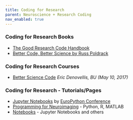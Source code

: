 ```yaml
---
title: Coding for Research
parent: Neuroscience + Research Coding
nav_enabled: true 
---
```


### **Coding for Research Books**
- [The Good Research Code Handbook](https://goodresearch.dev/)
- [Better Code, Better Science by Russ Poldrack](https://poldrack.github.io/BetterCodeBetterScience)

### **Coding for Research Courses**
- [Better Science Code](https://ocw.mit.edu/courses/res-9-008-brain-and-cognitive-sciences-computational-tutorials/pages/18-better-science-code/) *Eric Denovellis, BU (May 10, 2017)* 

### Coding for Research - Tutorials/Pages
- [Jupyter Notebooks](https://training.incf.org/course/jupyter-notebooks) by [EuroPython Conference](https://training.incf.org/taxonomy/term/141)
- [Programming for Neuroimaging](https://training.incf.org/course/programming) - Python, R, MATLAB
- [Notebooks](https://training.incf.org/course/notebooks) - Jupyter Notebooks and others